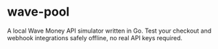 # wave-pool
A local Wave Money API simulator written in Go. Test your checkout and webhook integrations safely offline, no real API keys required.
